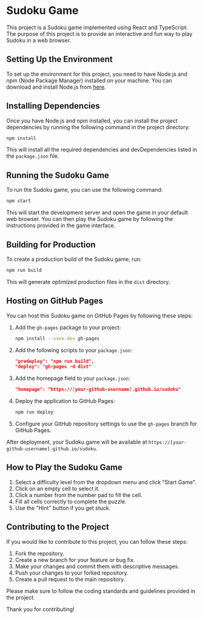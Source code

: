 # Sudoku Game

This project is a Sudoku game implemented using React and TypeScript. The purpose of this project is to provide an interactive and fun way to play Sudoku in a web browser.

## Setting Up the Environment

To set up the environment for this project, you need to have Node.js and npm (Node Package Manager) installed on your machine. You can download and install Node.js from [here](https://nodejs.org/).

## Installing Dependencies

Once you have Node.js and npm installed, you can install the project dependencies by running the following command in the project directory:

```bash
npm install
```

This will install all the required dependencies and devDependencies listed in the `package.json` file.

## Running the Sudoku Game

To run the Sudoku game, you can use the following command:

```bash
npm start
```

This will start the development server and open the game in your default web browser. You can then play the Sudoku game by following the instructions provided in the game interface.

## Building for Production

To create a production build of the Sudoku game, run:

```bash
npm run build
```

This will generate optimized production files in the `dist` directory.

## Hosting on GitHub Pages

You can host this Sudoku game on GitHub Pages by following these steps:

1. Add the `gh-pages` package to your project:
   ```bash
   npm install --save-dev gh-pages
   ```

2. Add the following scripts to your `package.json`:
   ```json
   "predeploy": "npm run build",
   "deploy": "gh-pages -d dist"
   ```

3. Add the homepage field to your `package.json`:
   ```json
   "homepage": "https://[your-github-username].github.io/sudoku"
   ```

4. Deploy the application to GitHub Pages:
   ```bash
   npm run deploy
   ```

5. Configure your GitHub repository settings to use the `gh-pages` branch for GitHub Pages.

After deployment, your Sudoku game will be available at `https://[your-github-username].github.io/sudoku`.

## How to Play the Sudoku Game

1. Select a difficulty level from the dropdown menu and click "Start Game".
2. Click on an empty cell to select it.
3. Click a number from the number pad to fill the cell.
4. Fill all cells correctly to complete the puzzle.
5. Use the "Hint" button if you get stuck.

## Contributing to the Project

If you would like to contribute to this project, you can follow these steps:

1. Fork the repository.
2. Create a new branch for your feature or bug fix.
3. Make your changes and commit them with descriptive messages.
4. Push your changes to your forked repository.
5. Create a pull request to the main repository.

Please make sure to follow the coding standards and guidelines provided in the project.

Thank you for contributing!
